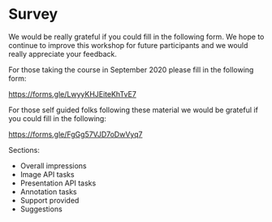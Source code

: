 # Survey

We would be really grateful if you could fill in the following form. We hope to continue to improve this workshop for future participants and we would really appreciate your feedback.

For those taking the course in September 2020 please fill in the following form:

https://forms.gle/LwyyKHJEiteKhTvE7

For those self guided folks following these material we would be grateful if you could fill in the following:

https://forms.gle/FgGg57VJD7oDwVyq7

Sections:
 * Overall impressions
 * Image API tasks
 * Presentation API tasks
 * Annotation tasks
 * Support provided
 * Suggestions 
